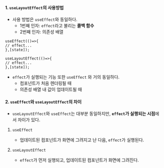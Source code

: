 
#### 1. `useLayoutEffect`의 사용방법

- 사용 방법은 `useEffect`와 동일하다.
	- 1번째 인자: `effect`라고 불리는 **콜백 함수**
	- 2번째 인자: 의존성 배열
```tsx
useEffect(()=>{
// effect...
},[state]);

useLayoutEffect(()=>{
// effect...
},[state]);
```

- `effect`가 실행되는 기능 또한 `useEffect` 와 거의 동일하다.
	- 컴포넌트가 처음 렌더링될 때
	- 의존성 배열 내 값이 업데이트될 때


#### 2. `useEffect`와 `useLayoutEffect`의 차이

- `useLayoutEffect`와 `useEffect`는 대부분 동일하지만,  **`effect`가 실행되는 시점**에서 차이가 있다.

1. `useEffect`
	- 업데이트된 컴포넌트가 화면에 그려지고 난 다음, `effect`가 실행된다.

2. `useLayoutEffect`
	- `effect`가 먼저 실행되고, 업데이트된 컴포넌트가 화면에 그려진다.

